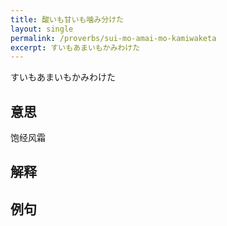 ```yaml
---
title: 酸いも甘いも噛み分けた
layout: single
permalink: /proverbs/sui-mo-amai-mo-kamiwaketa
excerpt: すいもあまいもかみわけた
---
```


すいもあまいもかみわけた

## 意思

饱经风霜

## 解释

## 例句

